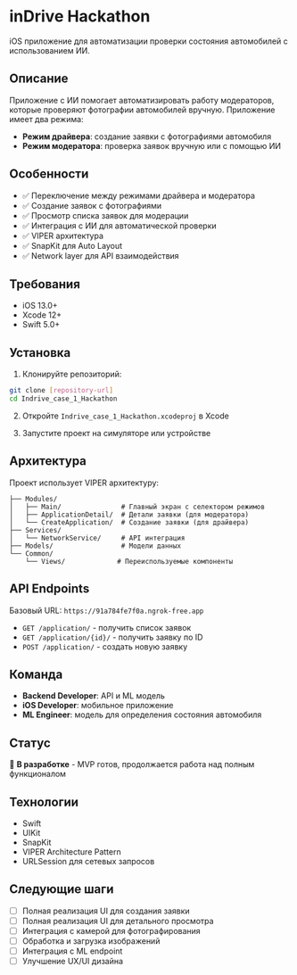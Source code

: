 # inDrive Hackathon

iOS приложение для автоматизации проверки состояния автомобилей с использованием ИИ.

## Описание

Приложение с ИИ помогает автоматизировать работу модераторов, которые проверяют фотографии автомобилей вручную. Приложение имеет два режима:

- **Режим драйвера**: создание заявки с фотографиями автомобиля
- **Режим модератора**: проверка заявок вручную или с помощью ИИ

## Особенности

- ✅ Переключение между режимами драйвера и модератора
- ✅ Создание заявок с фотографиями
- ✅ Просмотр списка заявок для модерации  
- ✅ Интеграция с ИИ для автоматической проверки
- ✅ VIPER архитектура
- ✅ SnapKit для Auto Layout
- ✅ Network layer для API взаимодействия

## Требования

- iOS 13.0+
- Xcode 12+
- Swift 5.0+

## Установка

1. Клонируйте репозиторий:
```bash
git clone [repository-url]
cd Indrive_case_1_Hackathon
```

2. Откройте `Indrive_case_1_Hackathon.xcodeproj` в Xcode

3. Запустите проект на симуляторе или устройстве

## Архитектура

Проект использует VIPER архитектуру:

```
├── Modules/
│   ├── Main/               # Главный экран с селектором режимов
│   ├── ApplicationDetail/  # Детали заявки (для модератора)
│   └── CreateApplication/  # Создание заявки (для драйвера)
├── Services/
│   └── NetworkService/     # API интеграция
├── Models/                 # Модели данных
└── Common/
    └── Views/             # Переиспользуемые компоненты
```

## API Endpoints

Базовый URL: `https://91a784fe7f0a.ngrok-free.app`

- `GET /application/` - получить список заявок
- `GET /application/{id}/` - получить заявку по ID
- `POST /application/` - создать новую заявку

## Команда

- **Backend Developer**: API и ML модель
- **iOS Developer**: мобильное приложение  
- **ML Engineer**: модель для определения состояния автомобиля

## Статус

🚧 **В разработке** - MVP готов, продолжается работа над полным функционалом

## Технологии

- Swift
- UIKit
- SnapKit
- VIPER Architecture Pattern
- URLSession для сетевых запросов

## Следующие шаги

- [ ] Полная реализация UI для создания заявки
- [ ] Полная реализация UI для детального просмотра
- [ ] Интеграция с камерой для фотографирования
- [ ] Обработка и загрузка изображений
- [ ] Интеграция с ML endpoint
- [ ] Улучшение UX/UI дизайна
